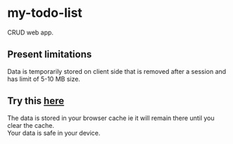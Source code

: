 # my-todo-list
CRUD web app.
## Present limitations
Data is temporarily stored on client side that is removed after a session and has limit of 5-10 MB size.
## Try this <a href="https://main--shimmering-travesseiro-62592e.netlify.app/" target="_blank">here</a>
The data is stored in your browser cache ie it will remain there until you clear the cache.<br>
Your data is safe in your device. 

